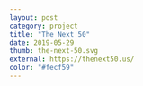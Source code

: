 ```yaml
---
layout: post
category: project
title: "The Next 50"
date: 2019-05-29
thumb: the-next-50.svg
external: https://thenext50.us/
color: "#fecf59"
---
```

